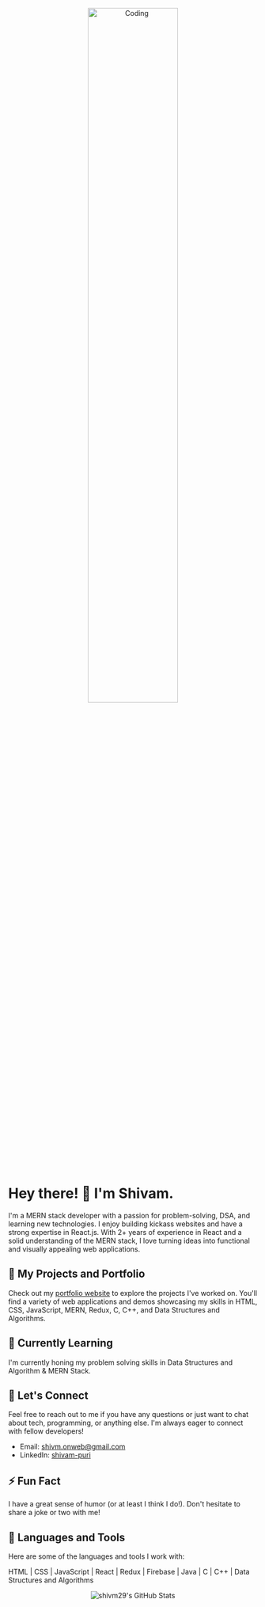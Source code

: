 <p align="center">
  <img src="https://camo.githubusercontent.com/ba9f3bd30647e352a3f5e1e45eb45c6ec7bad6155cd16aaedf4a426738da0ca5/68747470733a2f2f696e646f616e616c79746963612e636f6d2f7374617469632f696d616765732f62616e6e6572722e676966" alt="Coding" width="60%" />
</p>

# Hey there! 👋 I'm Shivam.

I'm a MERN stack developer with a passion for problem-solving, DSA, and learning new technologies. I enjoy building kickass websites and have a strong expertise in React.js. With 2+ years of experience in React and a solid understanding of the MERN stack, I love turning ideas into functional and visually appealing web applications.

## 🔭 My Projects and Portfolio

Check out my [portfolio website](https://shivamdev-blue.vercel.app/) to explore the projects I've worked on. You'll find a variety of web applications and demos showcasing my skills in HTML, CSS, JavaScript, MERN, Redux, C, C++, and Data Structures and Algorithms.

## 🌱 Currently Learning

I'm currently honing my problem solving skills in Data Structures and Algorithm & MERN Stack.

## 💬 Let's Connect

Feel free to reach out to me if you have any questions or just want to chat about tech, programming, or anything else. I'm always eager to connect with fellow developers!

- Email: shivm.onweb@gmail.com
- LinkedIn: [shivam-puri](https://www.linkedin.com/in/shivam-puri-goswami-041081200/)

## ⚡ Fun Fact

I have a great sense of humor (or at least I think I do!). Don't hesitate to share a joke or two with me!

## 🚀 Languages and Tools

Here are some of the languages and tools I work with:

HTML | CSS | JavaScript | React | Redux | Firebase | Java | C | C++ | Data Structures and Algorithms

<p align="center">
  <img src="https://github-readme-stats.vercel.app/api?username=shivm29&show_icons=true&theme=radical" alt="shivm29's GitHub Stats" />
</p>
